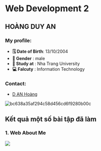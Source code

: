 # Web Development 2
## HOÀNG DUY AN
### My profile:
* **🗓 Date of Birth**: 13/10/2004
* **🧑 Gender**       : male
* **🏤 Study at**     : Nha Trang University
* **💻 Falcuty**      : Information Technology
### Contact:
* [D AN Hoàng](https://www.facebook.com/hoangduyan2004)

![bc638a35af294c58d456cd6f9280b00c](https://github.com/user-attachments/assets/56320d47-38af-4104-a82d-afc83df14327)

## Kết quả một số bài tập đã làm
### 1. Web About Me
<image style='width:10, height: auto' src='https://github.com/user-attachments/assets/8f4268a9-1714-43d5-aa3a-75f297c944a3'/>

